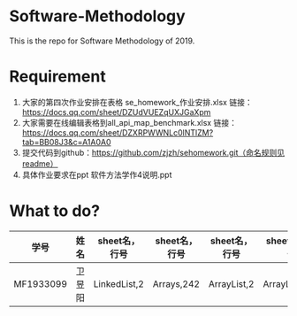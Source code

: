 # Software-Methodology
This is the repo for Software Methodology of 2019.

# Requirement
1. 大家的第四次作业安排在表格 se_homework_作业安排.xlsx
链接：https://docs.qq.com/sheet/DZUdVUEZqUXJGaXpm 
2. 大家需要在线编辑表格到all_api_map_benchmark.xlsx
链接：https://docs.qq.com/sheet/DZXRPWWNLc0lNTlZM?tab=BB08J3&c=A1A0A0
3. 提交代码到github：https://github.com/zjzh/sehomework.git（命名规则见readme）
4. 具体作业要求在ppt 软件方法学作4说明.ppt

# What to do?
学号 | 姓名 | sheet名，行号 | sheet名，行号 | sheet名，行号 | sheet名，行号 | sheet名，行号
:-: | :-: | :-: | :-: | :-:| :-: | :-: 
MF1933099 | 卫昱阳 | LinkedList,2 | Arrays,242 | ArrayList,2 | ArrayList,118 | Integer,102
